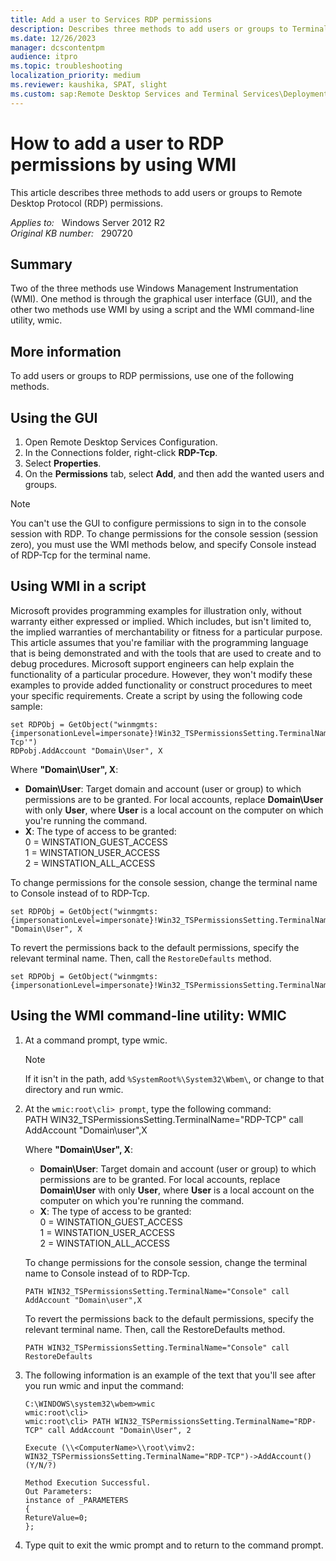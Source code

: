 ```yaml
---
title: Add a user to Services RDP permissions
description: Describes three methods to add users or groups to Terminal Services Remote Desktop Protocol (RDP) permissions.
ms.date: 12/26/2023
manager: dcscontentpm
audience: itpro
ms.topic: troubleshooting
localization_priority: medium
ms.reviewer: kaushika, SPAT, slight
ms.custom: sap:Remote Desktop Services and Terminal Services\Deployment, configuration, and management of Remote Desktop Services infrastructure, csstroubleshoot
---
```

# How to add a user to RDP permissions by using WMI

This article describes three methods to add users or groups to Remote Desktop Protocol (RDP) permissions.

_Applies to:_ &nbsp; Windows Server 2012 R2  
_Original KB number:_ &nbsp; 290720

## Summary

Two of the three methods use Windows Management Instrumentation (WMI). One method is through the graphical user interface (GUI), and the other two methods use WMI by using a script and the WMI command-line utility, wmic.

## More information

To add users or groups to RDP permissions, use one of the following methods.

## Using the GUI

1. Open Remote Desktop Services Configuration.
2. In the Connections folder, right-click **RDP-Tcp**.
3. Select **Properties**.
4. On the **Permissions** tab, select **Add**, and then add the wanted users and groups.

> [!NOTE]
> You can't use the GUI to configure permissions to sign in to the console session with RDP. To change permissions for the console session (session zero), you must use the WMI methods below, and specify Console instead of RDP-Tcp for the terminal name.

## Using WMI in a script

Microsoft provides programming examples for illustration only, without warranty either expressed or implied. Which includes, but isn't limited to, the implied warranties of merchantability or fitness for a particular purpose. This article assumes that you're familiar with the programming language that is being demonstrated and with the tools that are used to create and to debug procedures. Microsoft support engineers can help explain the functionality of a particular procedure. However, they won't modify these examples to provide added functionality or construct procedures to meet your specific requirements. Create a script by using the following code sample:

```console
set RDPObj = GetObject("winmgmts:{impersonationLevel=impersonate}!Win32_TSPermissionsSetting.TerminalName='RDP-Tcp'")
RDPobj.AddAccount "Domain\User", X
```

Where **"Domain\User", X**:

- **Domain\User**: Target domain and account (user or group) to which permissions are to be granted. For local accounts, replace **Domain\User** with only **User**, where **User** is a local account on the computer on which you're running the command.
- **X**: The type of access to be granted:  
    0 = WINSTATION_GUEST_ACCESS  
    1 = WINSTATION_USER_ACCESS  
    2 = WINSTATION_ALL_ACCESS

To change permissions for the console session, change the terminal name to Console instead of to RDP-Tcp.

```console
set RDPObj = GetObject("winmgmts:{impersonationLevel=impersonate}!Win32_TSPermissionsSetting.TerminalName='Console'")RDPobj.AddAccount "Domain\User", X
```

To revert the permissions back to the default permissions, specify the relevant terminal name. Then, call the `RestoreDefaults` method.

```console
set RDPObj = GetObject("winmgmts:{impersonationLevel=impersonate}!Win32_TSPermissionsSetting.TerminalName='Console'")RDPobj.RestoreDefaults
```

## Using the WMI command-line utility: WMIC

1. At a command prompt, type wmic.
    > [!NOTE]
    > If it isn't in the path, add `%SystemRoot%\System32\Wbem\`, or change to that directory and run wmic.
2. At the `wmic:root\cli> prompt`, type the following command:  
   PATH WIN32_TSPermissionsSetting.TerminalName="RDP-TCP" call AddAccount "Domain\user",X

   Where **"Domain\User", X**:
    - **Domain\User**: Target domain and account (user or group) to which permissions are to be granted. For local accounts, replace **Domain\User** with only **User**, where **User** is a local account on the computer on which you're running the command.
    - **X**: The type of access to be granted:  
        0 = WINSTATION_GUEST_ACCESS  
        1 = WINSTATION_USER_ACCESS  
        2 = WINSTATION_ALL_ACCESS

    To change permissions for the console session, change the terminal name to Console instead of to RDP-Tcp.

    ```console
    PATH WIN32_TSPermissionsSetting.TerminalName="Console" call AddAccount "Domain\user",X
    ```

    To revert the permissions back to the default permissions, specify the relevant terminal name. Then, call the RestoreDefaults method.

    ```console
    PATH WIN32_TSPermissionsSetting.TerminalName="Console" call RestoreDefaults
    ```

3. The following information is an example of the text that you'll see after you run wmic and input the command:

    ```console
    C:\WINDOWS\system32\wbem>wmic
    wmic:root\cli>
    wmic:root\cli> PATH WIN32_TSPermissionsSetting.TerminalName="RDP-TCP" call AddAccount "Domain\User", 2

    Execute (\\<ComputerName>\\root\vimv2: WIN32_TSPermissionsSetting.TerminalName="RDP-TCP")->AddAccount() (Y/N/?)

    Method Execution Successful.
    Out Parameters:
    instance of _PARAMETERS
    {
    RetureValue=0;
    };
    ```

4. Type quit to exit the wmic prompt and to return to the command prompt.
